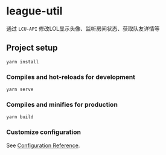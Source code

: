 # league-util

通过 ` LCU-API ` 修改LOL显示头像、监听房间状态、获取队友详情等


## Project setup
```
yarn install
```

### Compiles and hot-reloads for development
```
yarn serve
```

### Compiles and minifies for production
```
yarn build
```

### Customize configuration
See [Configuration Reference](https://cli.vuejs.org/config/).
